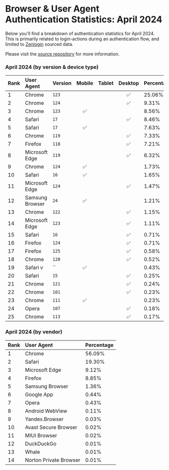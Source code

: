# Browser & User Agent Authentication Statistics: April 2024

Below you'll find a breakdown of authentication statistics for
April 2024. This is primarily related to login-actions during an
authentication flow, and limited to <a href="https://zenlogin.co"/>Zenlogin</a>
sourced data.

Please visit the
<a href="https://github.com/zenlogin/browser-user-agent-authentication-statistics">source repository</a>
for more information.

### April 2024 (by version & device type)
| Rank | User Agent | Version | Mobile | Tablet | Desktop | Percentage |
| :--- | :--- | :--- | :---: | :---: | :---: | :--- |
| 1 | Chrome | `123` | | | ✅ | 25.06% |
| 2 | Chrome | `124` | | | ✅ | 9.31% |
| 3 | Chrome | `123` | ✅ | | | 8.56% |
| 4 | Safari | `17` | | | ✅ | 8.46% |
| 5 | Safari | `17` | ✅ | | | 7.63% |
| 6 | Chrome | `119` | | | ✅ | 7.33% |
| 7 | Firefox | `118` | | | ✅ | 7.21% |
| 8 | Microsoft Edge | `119` | | | ✅ | 6.32% |
| 9 | Chrome | `124` | ✅ | | | 1.73% |
| 10 | Safari | `16` | ✅ | | | 1.65% |
| 11 | Microsoft Edge | `124` | | | ✅ | 1.47% |
| 12 | Samsung Browser | `24` | ✅ | | | 1.21% |
| 13 | Chrome | `122` | | | ✅ | 1.15% |
| 14 | Microsoft Edge | `123` | | | ✅ | 1.11% |
| 15 | Safari | `16` | | | ✅ | 0.71% |
| 16 | Firefox | `124` | | | ✅ | 0.71% |
| 17 | Firefox | `125` | | | ✅ | 0.58% |
| 18 | Chrome | `120` | | | ✅ | 0.52% |
| 19 | Safari v | `` | ✅ | | | 0.43% |
| 20 | Safari | `15` | | | ✅ | 0.25% |
| 21 | Chrome | `121` | | | ✅ | 0.24% |
| 22 | Chrome | `101` | | | ✅ | 0.23% |
| 23 | Chrome | `111` | ✅ | | | 0.23% |
| 24 | Opera | `107` | | | ✅ | 0.18% |
| 25 | Chrome | `113` | | | ✅ | 0.17% |

### April 2024 (by vendor)
| Rank | User Agent | Percentage |
| :--- | :--- | :--- |
| 1 | Chrome | 56.09% |
| 2 | Safari | 19.30% |
| 3 | Microsoft Edge | 9.12% |
| 4 | Firefox | 8.85% |
| 5 | Samsung Browser | 1.36% |
| 6 | Google App | 0.44% |
| 7 | Opera | 0.43% |
| 8 | Android WebView | 0.11% |
| 9 | Yandex.Browser | 0.03% |
| 10 | Avast Secure Browser | 0.02% |
| 11 | MIUI Browser | 0.02% |
| 12 | DuckDuckGo | 0.01% |
| 13 | Whale | 0.01% |
| 14 | Norton Private Browser | 0.01% |
